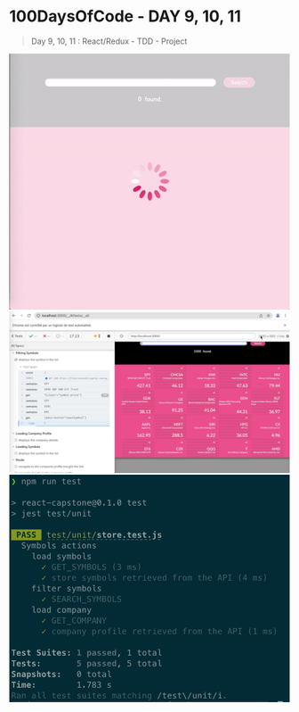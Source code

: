 # 100DaysOfCode - DAY 9, 10, 11

> Day 9, 10, 11 : React/Redux - TDD - Project

![screenshot](./metrics.gif)
![screenshot](./cypress.png)
![screenshot](./jest.png)
